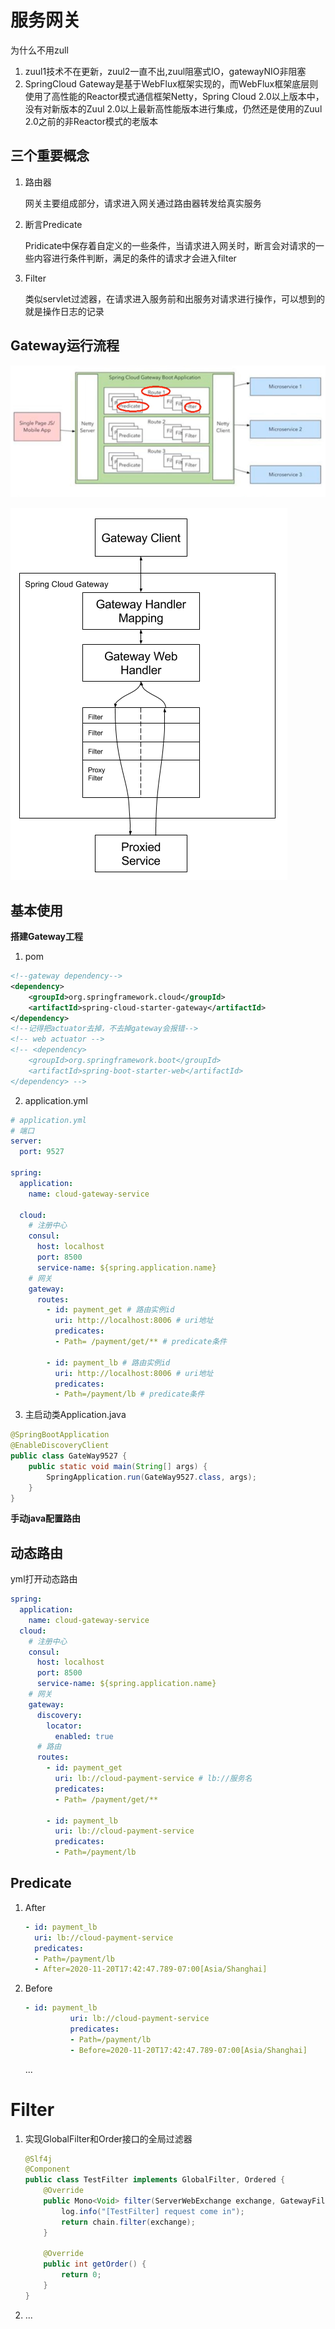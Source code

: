 # 服务网关

为什么不用zull

1. zuul1技术不在更新，zuul2一直不出,zuul阻塞式IO，gatewayNIO非阻塞
2. SpringCloud Gateway是基于WebFlux框架实现的，而WebFlux框架底层则使用了高性能的Reactor模式通信框架Netty，Spring Cloud 2.0以上版本中，没有对新版本的Zuul 2.0以上最新高性能版本进行集成，仍然还是使用的Zuul 2.0之前的非Reactor模式的老版本

## 三个重要概念

1. 路由器

   网关主要组成部分，请求进入网关通过路由器转发给真实服务

2. 断言Predicate

   Pridicate中保存着自定义的一些条件，当请求进入网关时，断言会对请求的一些内容进行条件判断，满足的条件的请求才会进入filter

3. Filter

   类似servlet过滤器，在请求进入服务前和出服务对请求进行操作，可以想到的就是操作日志的记录

## Gateway运行流程

![image-20200928090925921](img/Gateway/image-20200928090925921.png)

![Gateway Flow](img/Gateway/spring_cloud_gateway_diagram.png)

## 基本使用

**搭建Gateway工程**

1. pom

```xml
<!--gateway dependency-->
<dependency>
    <groupId>org.springframework.cloud</groupId>
    <artifactId>spring-cloud-starter-gateway</artifactId>
</dependency>
<!--记得把actuator去掉，不去掉gateway会报错-->
<!-- web actuator -->
<!-- <dependency>
    <groupId>org.springframework.boot</groupId>
    <artifactId>spring-boot-starter-web</artifactId>
</dependency> -->
```

2. application.yml

```yml
# application.yml
# 端口
server:
  port: 9527

spring:
  application:
    name: cloud-gateway-service

  cloud:
    # 注册中心
    consul:
      host: localhost
      port: 8500
      service-name: ${spring.application.name}
    # 网关
    gateway:
      routes:
        - id: payment_get # 路由实例id
          uri: http://localhost:8006 # uri地址
          predicates:
          - Path= /payment/get/** # predicate条件

        - id: payment_lb # 路由实例id
          uri: http://localhost:8006 # uri地址
          predicates:
          - Path=/payment/lb # predicate条件
```

3. 主启动类Application.java

```java
@SpringBootApplication
@EnableDiscoveryClient
public class GateWay9527 {
    public static void main(String[] args) {
        SpringApplication.run(GateWay9527.class, args);
    }
}
```

**手动java配置路由**



## 动态路由

yml打开动态路由

```yml
spring:
  application:
    name: cloud-gateway-service
  cloud:
    # 注册中心
    consul:
      host: localhost
      port: 8500
      service-name: ${spring.application.name}
    # 网关
    gateway:
      discovery:
        locator:
          enabled: true
      # 路由
      routes:
        - id: payment_get
          uri: lb://cloud-payment-service # lb://服务名
          predicates:
          - Path= /payment/get/**

        - id: payment_lb
          uri: lb://cloud-payment-service
          predicates:
          - Path=/payment/lb
```

## Predicate

1. After

   ```yml
   - id: payment_lb
     uri: lb://cloud-payment-service
     predicates:
     - Path=/payment/lb
     - After=2020-11-20T17:42:47.789-07:00[Asia/Shanghai]
   ```

2. Before

   ```yml
   - id: payment_lb
             uri: lb://cloud-payment-service
             predicates:
             - Path=/payment/lb
             - Before=2020-11-20T17:42:47.789-07:00[Asia/Shanghai]
   ```

   ...

# Filter

1. 实现GlobalFilter和Order接口的全局过滤器

   ```java
   @Slf4j
   @Component
   public class TestFilter implements GlobalFilter, Ordered {
       @Override
       public Mono<Void> filter(ServerWebExchange exchange, GatewayFilterChain chain) {
           log.info("[TestFilter] request come in");
           return chain.filter(exchange);
       }
   
       @Override
       public int getOrder() {
           return 0;
       }
   }
   ```

   

2. ...